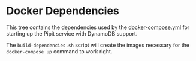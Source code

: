 # Docker Dependencies

This tree contains the dependencies used by the
[docker-compose.yml](../docker-compose.yml) for starting up the Pipit
service with DynamoDB support.

The `build-dependencies.sh` script will create the images necessary for the
`docker-compose up` command to work right.
